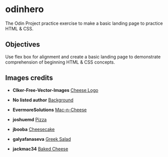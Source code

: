 # odinhero

The Odin Project practice exercise to make a basic landing page to practice HTML & CSS.

## Objectives
Use flex box for alignment and create a basic landing page to demonstrate comprehension of beginning HTML & CSS concepts.

## Images credits

- **Clker-Free-Vector-Images** [Cheese Logo](https://pixabay.com/vectors/emmenthaler-cheese-emmenthal-cheese-297462/)

- **No listed author** [Background](https://pixabay.com/illustrations/ai-generated-cheese-cheese-board-8215782/)

- **EvermoreSolutions** [Mac-n-Cheese](https://pixabay.com/photos/macaroni-and-cheese-macaroni-cheese-5347210/)

- **joshuemd** [Pizza](https://pixabay.com/photos/pizza-slices-italian-cuisine-329523/)

- **jbooba** [Cheesecake](https://pixabay.com/photos/new-york-cheese-cake-cheese-cake-7500156/)

- **galyafanaseva** [Greek Salad](https://pixabay.com/photos/salad-greek-salad-feta-food-plate-5904093/)
 
- **jackmac34** [Baked Cheese](https://pixabay.com/photos/normandy-camembert-cheese-milk-2068748/)